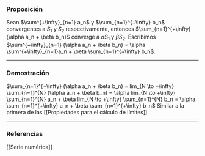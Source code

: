 ### Proposición

Sean $\sum^{+\infty}_{n=1} a_n$ y $\sum_{n=1}^{+\infty} b_n$ convergentes a $S_1$ y $S_2$ respectivamente, entonces $\sum_{n=1}^{+\infty} (\alpha a_n + \beta b_n)$ converge a $\alpha S_1$ y $\beta S_2$. Escribimos $\sum^{+\infty}_{n=1} (\alpha a_n + \beta b_n) = \alpha \sum^{+\infty}_{n=1}a_n + \beta \sum_{n=1}^{+\infty} b_n$.

---
### Demostración

$\sum_{n=1}^{+\infty} (\alpha a_n + \beta b_n) = lim_{N \to +\infty} \sum_{n=1}^{N} (\alpha a_n + \beta b_n) = \alpha lim_{N \to +\infty} \sum_{n=1}^{N} a_n + \beta lim_{N \to +\infty} \sum_{n=1}^{N} b_n = \alpha \sum_{n=1}^{+\infty} a_n + \beta \sum_{n=1}^{+\infty} b_n$
Similar a la primera de las [[Propiedades para el cálculo de límites]]

---
### Referencias
[[Serie numérica]]